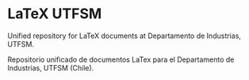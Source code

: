 # LaTeX UTFSM

Unified repository for LaTeX documents at Departamento de Industrias, UTFSM.

Repositorio unificado de documentos LaTex para el Departamento de Industrias, UTFSM (Chile).
